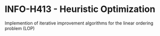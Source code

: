 # INFO-H413 - Heuristic Optimization
Implemention of iterative improvement algorithms for the linear ordering problem (LOP)
